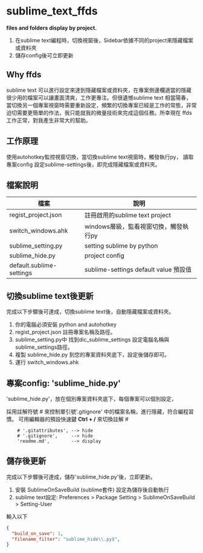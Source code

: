 # sublime_text_ffds
**files and folders display by project.**

1. 在sublime text編程時，切換視窗後，Sidebar依據不同的project來隱藏檔案或資料夾
2. 儲存config後可立即更新

## Why ffds
sublime text 可以進行設定來達到隱藏檔案或資料夾，在專案側邊欄適當的隱藏很少用的檔案可以讓畫面清爽，工作更專注。但很遺憾sublime text 相當陽春，當切換另一個專案視窗時需要重新設定，頻繁的切換專案已經是工作的常態，非常迫切需要更簡單的作法，我只能就我的微量技術來完成這個任務。所幸現在 ffds 工作正常，對我產生非常大的幫助。

## 工作原理
使用autohotkey監控視窗切換，當切換sublime text視窗時，觸發執行py，
讀取專案config 設定sublime-settings後，即完成隱藏檔案或資料夾。

## 檔案說明

|檔案|說明|
|--|--|
|regist_project.json      | 註冊啟用的sublime text project        |
|switch_windows.ahk       | windows層級，監看視窗切換，觸發執行py   |
|sublime_setting.py       | setting sublime by python             |
|sublime_hide.py          | project config                        |
|default.sublime-settings | sublime-settings default value 預設值 |

## 切換sublime text後更新
完成以下步驟後可達成，切換sublime text後，自動隱藏檔案或資料夾。

1. 你的電腦必須安裝 python and autohotkey
2. regist_project.json  註冊專案名稱及路徑。
3. sublime_setting.py中 找到dic_sublime_settings 設定電腦名稱與sublime_settings路徑。
4. 複製 sublime_hide.py 到您的專案資料夾底下，設定後儲存即可。
5. 運行 switch_windows.ahk

## 專案config: 'sublime_hide.py'

'sublime_hide.py'，放在個別專案資料夾底下，每個專案可以個別設定，

採用註解符號 # 來控制單引號'.gitignore' 中的檔案名稱，進行隱藏，符合編程習慣。
可用編輯器的預設快速鍵 **Ctrl + /** 來切換註解 #
```
    # '.gitattributes', --> hide
    # '.gitignore',     --> hide
    'readme.md',        --> display
```

## 儲存後更新
完成以下步驟後可達成，儲存'sublime_hide.py'後，立即更新。

1. 安裝 SublimeOnSaveBuild (sublime套件) 設定為儲存後自動執行
2. sublime text設定: Preferences > Package Setting > SublimeOnSaveBuild > Setting-User

輸入以下
```json
{
  "build_on_save": 1,
  "filename_filter": "sublime_hide\\.py$",
}
```